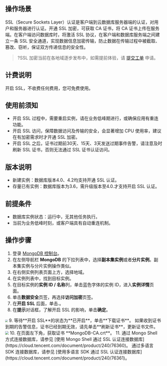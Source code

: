 ## 操作场景
SSL（Secure Sockets Layer）认证是客户端到云数据库服务器端的认证，对用户和服务器进行认证。开通 SSL 加密，可获取 CA 证书，将 CA 证书上传在服务端。在客户端访问数据库时，将激活 SSL 协议，在客户端和数据库服务端之间建立一条 SSL 安全通道，实现数据信息加密传输，防止数据在传输过程中被截取、篡改、窃听，保证双方传递信息的安全性。 
>?SSL 加密当前在各地域逐步发布中，如需提前体验，请 [提交工单](https://console.cloud.tencent.com/workorder/category) 申请。

## 计费说明
开启 SSL，不收费任何费用，您可免费使用。

## 使用前须知
- 开启 SSL 过程中，需要重启实例，请在业务低峰期进行，或确保应用有重连功能。
- 开启 SSL 访问，保障数据访问及传输的安全，会显著增加 CPU 使用率，建议在有加密需求时才开通 SSL 加密。
- 开启 SSL 之后，证书过期前30天、15天、3天发送过期事件告警，请注意及时刷新 SSL 证书，否则无法通过 SSL 证书认证访问。

## 版本说明
- 新建实例：数据库版本4.0、4.2均支持开通 SSL 认证。
- 存量已有实例：数据库版本为3.6，需升级版本至4.0.才支持开启 SSL 认证。

## 前提条件
- 数据库实例状态：运行中，无其他任务执行。
- 当前为业务低峰时刻，或客户端具有自动重连机制。

## 操作步骤
1. 登录 [MongoDB 控制台](https://console.cloud.tencent.com/mongodb)。
2. 在左侧导航栏 **MongoDB** 的下拉列表中，选择**副本集实例**或者**分片实例**。副本集实例与分片实例操作类似。
3. 在右侧实例列表页面上方，选择地域。
4. 在实例列表中，找到目标实例。
5. 在目标实例的**实例 ID / 名称**列，单击蓝色字体的实例 ID，进入**实例详情**页面。
6. 单击**数据安全**页签，再选择**访问加密**页签。
7. 在**开启 SSL** 后面，单击<img src="https://qcloudimg.tencent-cloud.cn/raw/84853fe19aa340a98cc138f8d951ddb9.png" style="zoom: 25%;" />。
8. 在**提示**对话框，了解开启 SSL 的影响，单击**确定**。
<img src="https://qcloudimg.tencent-cloud.cn/raw/b46c6404a27d3b9a361484b34c0fb60a.png"  style="zoom:50%;">
9. 等待**开启 SSL**的状态为**已开启**，单击**下载证书**。
如果收到证书到期的告警信息，证书已经到期无效，请先单击**刷新证书**，更新证书文件。
<img src="https://qcloudimg.tencent-cloud.cn/raw/459637e4bd877c2fe738b54d4b909d72.png" style="zoom:67%;" />
10. 在页面左下角，获取证书 **MongoDB-CA.crt**。
11. 通过 Mongo Shell 方式连接数据库，请参见 [使用 Mongo Shell 通过 SSL 认证连接数据库](https://cloud.tencent.com/document/product/240/76360)。
通过多语言 SDK 连接数据库，请参见 [使用多语言 SDK 通过 SSL 认证连接数据库](https://cloud.tencent.com/document/product/240/76361)。


